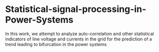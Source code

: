 # Statistical-signal-processing-in-Power-Systems
In this work, we attempt to analyze auto-correlation and other statistical indicators of line voltage and currents in the grid for the prediction of a trend leading to bifurcation in the power systems
